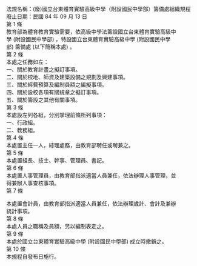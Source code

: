 法規名稱：(廢)國立台東體育實驗高級中學（附設國民中學部）籌備處組織規程  
廢止日期：民國 84 年 09 月 13 日  
第 1 條  
教育部為體育教育實驗需要，依高級中學法籌設國立台東體育實驗高級中  
學 (附設國民中學部) ，特設國立台東體育實驗高級中學 (附設國民中學  
部) 籌備處 (以下簡稱本處) 。  
第 2 條  
本處之任務如左：  
一、關於教育計畫之擬訂事項。  
二、關於校地、師資及建築設備之規劃及興建事項。  
三、關於經費預算及編制員額之編擬事項。  
四、關於設校各項有關規章之擬訂事項。  
五、關於籌設之其他有關事項。  
第 3 條  
本處設左列各組，分別掌理前條所列事項：  
一、行政組。  
二、教務組。  
第 4 條  
本處置主任一人，綜理處務，由教育部聘任或聘兼之。  
第 5 條  
本處置組長、技士、幹事、管理員、書記。  
第 6 條  
本處置人事管理員，由教育部指派適當人員兼任，依法辦理人事管理，並  
得兼辦人事查核事項。  
第 7 條  


本處置會計員，由教育部指派適當人員兼任，依法辦理歲計、會計及兼辦  
統計事項。  
第 8 條  
本處人員之職稱及員額，另以編制表定之。  
第 9 條  
本處於國立台東體育實驗高級中學 (附設國民中學部) 成立時撤銷之。  
第 10 條  
本規程自發布日施行。  


